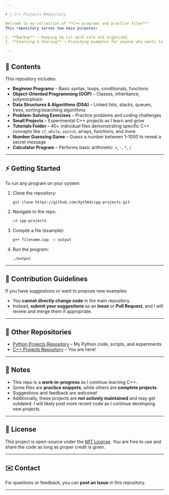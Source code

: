 ```yaml
---

# 🧠 C++ Projects Repository

Welcome to my collection of **C++ programs and practice files**!
This repository serves two main purposes:

1. **Backup** – Keeping my C++ work safe and organized.
2. **Learning & Sharing** – Providing examples for anyone who wants to explore, learn, or reuse C++ code.

---
```


## 📂 Contents

This repository includes:

* **Beginner Programs** – Basic syntax, loops, conditionals, functions
* **Object-Oriented Programming (OOP)** – Classes, inheritance, polymorphism
* **Data Structures & Algorithms (DSA)** – Linked lists, stacks, queues, trees, sorting/searching algorithms
* **Problem-Solving Exercises** – Practice problems and coding challenges
* **Small Projects** – Experimental C++ projects as I learn and grow
* **Tutorials Folder** – 40+ individual files demonstrating specific C++ concepts like `if`, `while`, `switch`, arrays, functions, and more
* **Number Guessing Game** – Guess a number between 1–1000 to reveal a secret message
* **Calculator Program** – Performs basic arithmetic: `+`, `-`, `*`, `/`

---

## ⚡ Getting Started

To run any program on your system:

1. Clone the repository:

   ```
   git clone https://github.com/Xyt564/cpp-projects.git
   ```
2. Navigate to the repo:

   ```bash
   cd cpp-projects
   ```
3. Compile a file (example):

   ```bash
   g++ filename.cpp -o output
   ```
4. Run the program:

   ```bash
   ./output
   ```

---

## 📢 Contribution Guidelines

If you have suggestions or want to propose new examples:

* You **cannot directly change code** in the main repository.
* Instead, **submit your suggestions** as an **Issue** or **Pull Request**, and I will review and merge them if appropriate.

---

## 🔗 Other Repositories

* [Python Projects Repository](https://github.com/Xyt564/python.git) – My Python code, scripts, and experiments
* [C++ Projects Repository](https://github.com/Xyt564/cpp-projects.git) – You are here!

---

## 📌 Notes

* This repo is a **work-in-progress** as I continue learning C++.
* Some files are **practice snippets**, while others are **complete projects**.
* Suggestions and feedback are welcome!
* Additionally, these projects are **not actively maintained** and may get outdated. I will likely post more recent code as I continue developing new projects.

---

## 📜 License

This project is open-source under the [MIT License](LICENSE).
You are free to use and share the code as long as proper credit is given.

---

## ✉️ Contact

For questions or feedback, you can **post an Issue** in this repository.

---

